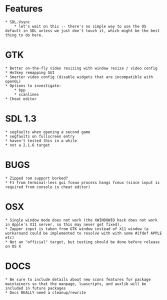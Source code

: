Features
========
	* SDL.Vsync
		* let's wait on this -- there's no simple way to use the OS default in SDL unless we just don't touch it, which might be the best thing to do here.
  
GTK
===
	* Better on-the-fly video resizing with window resize / video config
	* Hotkey remapping GUI
	* Smarter video config (disable widgets that are incompatible with openGL)
	* Options to investigate:
		* bpp
		* scanlines
	* Cheat editor

SDL 1.3
=======
	* segfaults when opening a second game
	* segfaults on fullscreen entry
	* haven't tested this in a while
	* not a 2.1.6 target

BUGS
====
	* Zipped rom support borked?
	* F1 from terminal-less gui fceux process hangs fceux (since input is required from console in cheat editor)

OSX
===
	* Single window mode does not work (the XWINDOWID hack does not work in Apple's X11 server, so this may never get fixed).
	* Zapper input is taken from GTK window instead of X11 window (a workaround could be implemented to resolve with with some #ifdef APPLE etc)
	* Not an "official" target, but testing should be done before release on OS X

DOCS
====
	* Be sure to include details about new scons features for package maintainers so that the manpage, luascripts, and auxlib will be included in future packages
	* Docs REALLY need a cleanup/rewrite
